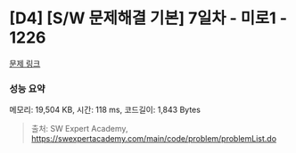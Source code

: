 # [D4] [S/W 문제해결 기본] 7일차 - 미로1 - 1226 

[문제 링크](https://swexpertacademy.com/main/code/problem/problemDetail.do?contestProbId=AV14vXUqAGMCFAYD) 

### 성능 요약

메모리: 19,504 KB, 시간: 118 ms, 코드길이: 1,843 Bytes



> 출처: SW Expert Academy, https://swexpertacademy.com/main/code/problem/problemList.do